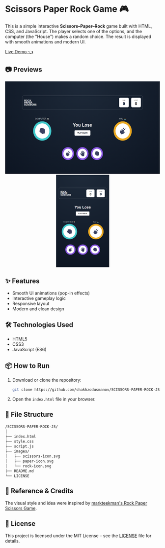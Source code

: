 # Scissors Paper Rock Game 🎮

This is a simple interactive **Scissors–Paper–Rock** game built with HTML, CSS, and JavaScript. The player selects one of the options, and the computer (the "House") makes a random choice. The result is displayed with smooth animations and modern UI.

[ Live Demo 👈](https://shakhzodusmanov.github.io/SCISSORS-PAPER-ROCK-JS/)

## 📷 Previews

<p align="center">
  <img src="./preview/preview-pc.png" alt="Desktop Preview" height="300px" style="display:inline-block; margin-right: 1%;">
  <img src="./preview/preview-mobile.png" alt="Mobile Preview" height="300px" style="display:inline-block;">
</p>

## ✨ Features

- Smooth UI animations (pop-in effects)
- Interactive gameplay logic
- Responsive layout
- Modern and clean design

## 🛠 Technologies Used

- HTML5
- CSS3
- JavaScript (ES6)

## 📦 How to Run

1. Download or clone the repository:
   ```bash
   git clone https://github.com/shakhzodusmanov/SCISSORS-PAPER-ROCK-JS.git
   ```

2. Open the `index.html` file in your browser.


## 📁 File Structure

```
/SCISSORS-PAPER-ROCK-JS/
│
├── index.html
├── style.css
├── script.js
├── images/
│   ├── scissors-icon.svg
│   ├── paper-icon.svg
│   └── rock-icon.svg
├── README.md
└── LICENSE
```

## 📝 Reference & Credits

The visual style and idea were inspired by [markteekman's Rock Paper Scissors Game](https://github.com/markteekman/rock-paper-scissors-game).

## 📜 License

This project is licensed under the MIT License – see the [LICENSE](./LICENSE) file for details.
